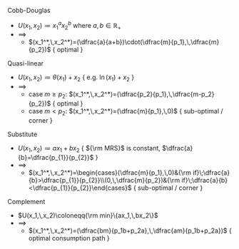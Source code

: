 
Cobb-Douglas
- $U(x_1,\,x_2)\coloneqq {x_1}^a{x_2}^b$  where  $a,\,b\in\mathbb{R}_{+}$
- $\implies$
	- $(x_1^*,\,x_2^*)=(\dfrac{a}{a+b})\cdot(\dfrac{m}{p_1},\,\dfrac{m}{p_2})$   { optimal }

Quasi-linear
- $U(x_1,\,x_2)\coloneqq \theta({x_1})+x_2$   { e.g. $\ln(x_1)+x_2$ }
- $\implies$
	- case $m\geq p_2$:  $(x_1^*,\,x_2^*)=(\dfrac{p_2}{p_1},\,\dfrac{m-p_2}{p_2})$   { optimal }
	- case $m< p_2$:  $(x_1^*,\,x_2^*)=(\dfrac{m}{p_1},\,0)$    { sub-optimal / corner }

Substitute
- $U(x_1,\,x_2)\coloneqq ax_1+bx_2$      { ${\rm MRS}$ is constant, $\dfrac{a}{b}=\dfrac{p_{1}}{p_{2}}$ }
- $\implies$
	- $(x_1^*,\,x_2^*)=\begin{cases}(\dfrac{m}{p_1},\,0)&{\rm if}\;\dfrac{a}{b}>\dfrac{p_{1}}{p_{2}}\\(0,\,\dfrac{m}{p_2})&{\rm if}\;\dfrac{a}{b}<\dfrac{p_{1}}{p_{2}}\end{cases}$    { sub-optimal / corner }

Complement
- $U(x_1,\,x_2)\coloneqq{\rm min}\{ax_1,\,bx_2\}$
- $\implies$
	- $(x_1^*,\,x_2^*)=(\dfrac{bm}{p_1b+p_2a},\,\dfrac{am}{p_1b+p_2a})$   { optimal consumption path }